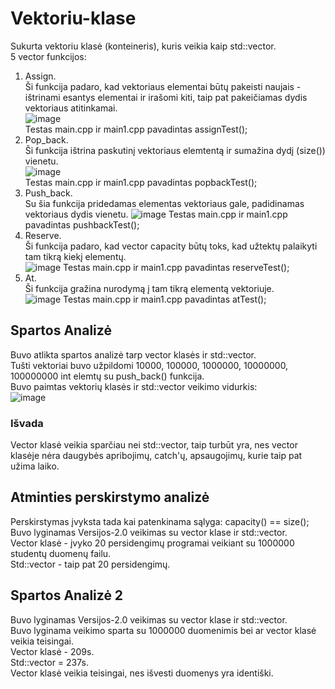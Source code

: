 # Vektoriu-klase  
Sukurta vektoriu klasė (konteineris), kuris veikia kaip std::vector.  
5 vector funkcijos:
1. Assign.  
Ši funkcija padaro, kad vektoriaus elementai būtų pakeisti naujais - ištrinami esantys elementai ir irašomi kiti, taip pat pakeičiamas dydis vektoriaus atitinkamai.  
![image](https://user-images.githubusercontent.com/79039786/119896229-6f8c9700-bf47-11eb-930a-dbdb899a2c70.png)    
Testas main.cpp ir main1.cpp pavadintas assignTest();  
2. Pop_back.  
Ši funkcija ištrina paskutinį vektoriaus elemtentą ir sumažina dydį (size()) vienetu.  
![image](https://user-images.githubusercontent.com/79039786/119896255-76b3a500-bf47-11eb-9cab-b4f700d65a7e.png)  
Testas main.cpp ir main1.cpp pavadintas popbackTest();  
3. Push_back.  
Su šia funkcija pridedamas elementas vektoriaus gale, padidinamas vektoriaus dydis vienetu.
![image](https://user-images.githubusercontent.com/79039786/119896289-7fa47680-bf47-11eb-9707-9fe99377fe4f.png)
Testas main.cpp ir main1.cpp pavadintas pushbackTest();  
4. Reserve.  
Ši funkcija padaro, kad vector capacity būtų toks, kad užtektų palaikyti tam tikrą kiekį elementų.  
![image](https://user-images.githubusercontent.com/79039786/119896316-87641b00-bf47-11eb-8a7c-489e7748d3a6.png)
Testas main.cpp ir main1.cpp pavadintas reserveTest();  
5. At.  
Ši funkcija gražina nurodymą į tam tikrą elementą vektoriuje.  
![image](https://user-images.githubusercontent.com/79039786/119896348-91861980-bf47-11eb-959d-c44662f6f4a9.png)
Testas main.cpp ir main1.cpp pavadintas atTest();    
## Spartos Analizė  
Buvo atlikta spartos analizė tarp vector klasės ir std::vector.  
Tušti vektoriai buvo užpildomi 10000, 100000, 1000000, 10000000, 100000000 int elemtų su push_back() funkcija.   
Buvo paimtas vektorių klasės ir std::vector veikimo vidurkis:   
![image](https://user-images.githubusercontent.com/79039786/119893330-e4f66880-bf43-11eb-9350-50c116414c42.png)  
### Išvada  
Vector klasė veikia sparčiau nei std::vector, taip turbūt yra, nes vector klasėje nėra daugybės apribojimų, catch'ų, apsaugojimų, kurie taip pat užima laiko.  
## Atminties perskirstymo analizė  
Perskirstymas įvyksta tada kai patenkinama sąlyga: capacity() == size();  
Buvo lyginamas Versijos-2.0 veikimas su vector klase ir std::vector.   
Vector klasė - įvyko 20 persidengimų programai veikiant su 1000000 studentų duomenų failu.  
Std::vector - taip pat 20 persidengimų. 
## Spartos Analizė 2  
Buvo lyginamas Versijos-2.0 veikimas su vector klase ir std::vector.  
Buvo lyginama veikimo sparta su 1000000 duomenimis bei ar vector klasė veikia teisingai.  
Vector klasė - 209s.  
Std::vector = 237s.  
Vector klasė veikia teisingai, nes išvesti duomenys yra identiški. 

